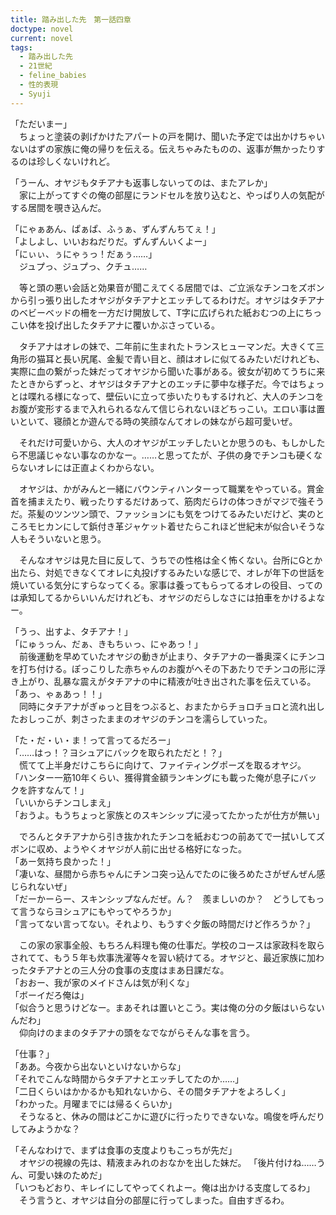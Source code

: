 ```yaml
---
title: 踏み出した先　第一話四章
doctype: novel
current: novel
tags:
  - 踏み出した先
  - 21世紀
  - feline_babies
  - 性的表現
  - Syuji
---
```

「ただいまー」  
　ちょっと塗装の剥げかけたアパートの戸を開け、聞いた予定では出かけちゃいないはずの家族に俺の帰りを伝える。伝えちゃみたものの、返事が無かったりするのは珍しくないけれど。

「うーん、オヤジもタチアナも返事しないってのは、またアレか」  
　家に上がってすぐの俺の部屋にランドセルを放り込むと、やっぱり人の気配がする居間を覗き込んだ。

「にゃぁあん、ぱぁぱ、ふぅぁ、ずんずんちてぇ！」  
「よしよし、いいおねだりだ。ずんずんいくよー」  
「にぃぃ、ぅにゃぅっ！だぁぅ……」  
　ジュプっ、ジュプっ、クチュ……

　等と頭の悪い会話と効果音が聞こえてくる居間では、ご立派なチンコをズボンから引っ張り出したオヤジがタチアナとエッチしてるわけだ。オヤジはタチアナのベビーベッドの柵を一方だけ開放して、T字に広げられた紙おむつの上にちっこい体を投げ出したタチアナに覆いかぶさっている。

　タチアナはオレの妹で、二年前に生まれたトランスヒューマンだ。大きくて三角形の猫耳と長い尻尾、金髪で青い目と、顔はオレに似てるみたいだけれども、実際に血の繋がった妹だってオヤジから聞いた事がある。彼女が初めてうちに来たときからずっと、オヤジはタチアナとのエッチに夢中な様子だ。今ではちょっとは喋れる様になって、壁伝いに立って歩いたりもするけれど、大人のチンコをお腹が変形するまで入れられるなんて信じられないほどちっこい。エロい事は置いといて、寝顔とか遊んでる時の笑顔なんてオレの妹ながら超可愛いぜ。

　それだけ可愛いから、大人のオヤジがエッチしたいとか思うのも、もしかしたら不思議じゃない事なのかなー。……と思ってたが、子供の身でチンコも硬くならないオレには正直よくわからない。

　オヤジは、かがみんと一緒にバウンティハンターって職業をやっている。賞金首を捕まえたり、戦ったりするだけあって、筋肉だらけの体つきがマジで強そうだ。茶髪のツンツン頭で、ファッションにも気をつけてるみたいだけど、実のところモヒカンにして鋲付き革ジャケット着せたらこれほど世紀末が似合いそうな人もそういないと思う。

　そんなオヤジは見た目に反して、うちでの性格は全く怖くない。台所にGとか出たら、対処できなくてオレに丸投げするみたいな感じで、オレが年下の世話を焼いている気分にすらなってくる。家事は養ってもらってるオレの役目、ってのは承知してるからいいんだけれども、オヤジのだらしなさには拍車をかけるよなー。

「うっ、出すよ、タチアナ！」  
「にゅぅっん、だぁ、きもちぃっ、にゃあっ！」  
　前後運動を早めていたオヤジの動きが止まり、タチアナの一番奥深くにチンコを打ち付ける。ぽっこりした赤ちゃんのお腹がへその下あたりでチンコの形に浮き上がり、乱暴な震えがタチアナの中に精液が吐き出された事を伝えている。  
「あっ、ゃぁあっ！！」  
　同時にタチアナがぎゅっと目をつぶると、おまたからチョロチョロと流れ出したおしっこが、刺さったままのオヤジのチンコを濡らしていった。

「た・だ・い・ま！って言ってるだろー」  
「……はっ！？ヨシュアにバックを取られただと！？」  
　慌てて上半身だけこちらに向けて、ファイティングポーズを取るオヤジ。  
「ハンター一筋10年くらい、獲得賞金額ランキングにも載った俺が息子にバックを許すなんて！」  
「いいからチンコしまえ」  
「おうよ。もうちょっと家族とのスキンシップに浸ってたかったが仕方が無い」

　でろんとタチアナから引き抜かれたチンコを紙おむつの前あてで一拭いしてズボンに収め、ようやくオヤジが人前に出せる格好になった。  
「あー気持ち良かった！」  
「凄いな、昼間から赤ちゃんにチンコ突っ込んでたのに後ろめたさがぜんぜん感じられないぜ」  
「だーかーらー、スキンシップなんだぜ。ん？　羨ましいのか？　どうしてもって言うならヨシュアにもやってやろうか」  
「言ってない言ってない。それより、もうすぐ夕飯の時間だけど作ろうか？」

　この家の家事全般、もちろん料理も俺の仕事だ。学校のコースは家政科を取らされてて、もう５年も炊事洗濯等々を習い続けてる。オヤジと、最近家族に加わったタチアナとの三人分の食事の支度はまあ日課だな。  
「おおー、我が家のメイドさんは気が利くな」  
「ボーイだろ俺は」  
「似合うと思うけどなー。まあそれは置いとこう。実は俺の分の夕飯はいらないんだわ」  
　仰向けのままのタチアナの頭をなでながらそんな事を言う。

「仕事？」  
「ああ。今夜から出ないといけないからな」  
「それでこんな時間からタチアナとエッチしてたのか……」  
「二日くらいはかかるかも知れないから、その間タチアナをよろしく」  
「わかった。月曜までには帰るくらいか」  
　そうなると、休みの間はどこかに遊びに行ったりできないな。鳴俊を呼んだりしてみようかな？

「そんなわけで、まずは食事の支度よりもこっちが先だ」  
　オヤジの視線の先は、精液まみれのおなかを出した妹だ。
「後片付けね……うん、可愛い妹のためだ」  
「いつもどおり、キレイにしてやってくれよー。俺は出かける支度してるわ」  
　そう言うと、オヤジは自分の部屋に行ってしまった。自由すぎるわ。
